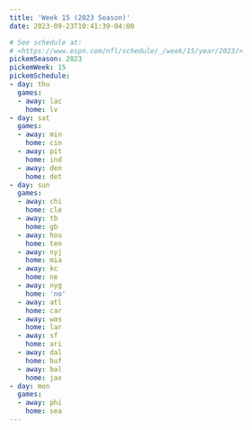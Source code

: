 ```yaml
---
title: 'Week 15 (2023 Season)'
date: 2023-09-23T10:41:39-04:00

# See schedule at:
# <https://www.espn.com/nfl/schedule/_/week/15/year/2023/>
pickemSeason: 2023
pickemWeek: 15
pickemSchedule:
- day: thu
  games:
  - away: lac
    home: lv
- day: sat
  games:
  - away: min
    home: cin
  - away: pit
    home: ind
  - away: den
    home: det
- day: sun
  games:
  - away: chi
    home: cle
  - away: tb
    home: gb
  - away: hou
    home: ten
  - away: nyj
    home: mia
  - away: kc
    home: ne
  - away: nyg
    home: 'no'
  - away: atl
    home: car
  - away: was
    home: lar
  - away: sf
    home: ari
  - away: dal
    home: buf
  - away: bal
    home: jax
- day: mon
  games:
  - away: phi
    home: sea
---
```

